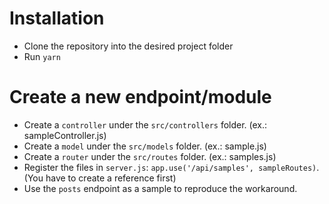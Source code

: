 # Installation

* Clone the repository into the desired project folder
* Run `yarn`

# Create a new endpoint/module

* Create a `controller` under the `src/controllers` folder. (ex.: sampleController.js)
* Create a `model` under the `src/models` folder. (ex.: sample.js)
* Create a `router` under the `src/routes` folder. (ex.: samples.js)
* Register the files in `server.js`: `app.use('/api/samples', sampleRoutes)`. (You have to create a reference first)
* Use the `posts` endpoint as a sample to reproduce the workaround.